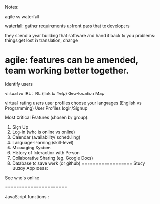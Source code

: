 Notes:


agile vs waterfall

waterfall: gather requirements upfront
pass that to developers

they spend a year building that software and hand it back to you
problems: things get lost in translation, change

agile: features can be amended, team working better together.
=======================

Identify users

virtual vs IRL :
IRL (link to Yelp)
Geo-location Map 

virtual: 
rating users 
user profiles
choose your languages (English vs Programming)
User Profiles 
login/Signup


Most Critical Features (chosen by group):
1. Sign Up
2. Log-in (who is online vs online)
3. Calendar (availability/ scheduling)
4. Language-learning (skill-level)
5. Messaging System
6. History of Interaction with Person
7. Collaborative Sharing (eg. Google Docs)
8. Database to save work (or github)
==================
Study Buddy App Ideas:

See who's online

======================

JavaScript functions :